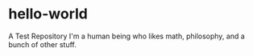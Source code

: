 # hello-world
A Test Repository
I'm a human being who likes math, philosophy, and a bunch of other stuff.
